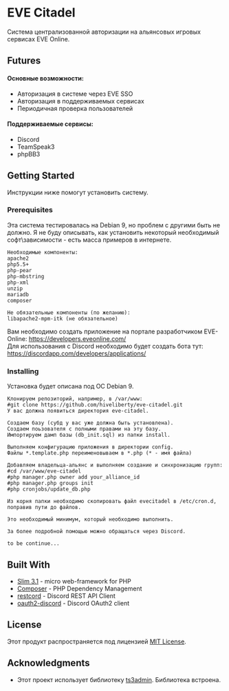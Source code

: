 # EVE Citadel

Система централизованной авторизации на альянсовых игровых сервисах EVE Online.

## Futures
#### Основные возможности:
* Авторизация в системе через EVE SSO
* Авторизация в поддерживаемых сервисах
* Периодичная проверка пользователей

#### Поддерживаемые сервисы:
* Discord
* TeamSpeak3
* phpBB3

## Getting Started

Инструкции ниже помогут установить систему.

### Prerequisites

Эта система тестировалась на Debian 9, но проблем с другими быть не должно. 
Я не буду описывать, как установить некоторый необходимый софт\зависимости - есть масса примеров в интернете.

```
Необходимые компоненты:
apache2
php5.5+
php-pear
php-mbstring
php-xml
unzip
mariadb
composer
```

```
Не обязательные компоненты (по желанию):
libapache2-mpm-itk (не обязательное)
```

Вам необходимо создать приложение на портале разработчиком EVE-Online:
https://developers.eveonline.com/<br>
Для использования с Discord необходимо будет создать бота тут:
https://discordapp.com/developers/applications/

### Installing
Установка будет описана под ОС Debian 9.

```
Клонируем репозиторий, например, в /var/www:
#git clone https://github.com/hiveliberty/eve-citadel.git
У вас должна появиться директория eve-citadel.

Cоздаем базу (субд у вас уже должна быть установлена).
Создаем поьзователя с полными правами на эту базу.
Импортируем дамп базы (db_init.sql) из папки install.

Выполняем конфигурацию приложения в директории config.
Файлы *.template.php переименовываем в *.php (* - имя файла)

Добавляем владельца-альянс и выполняем создание и синхронизацию групп:
#cd /var/www/eve-citadel
#php manager.php owner add your_alliance_id
#php manager.php groups init
#php cronjobs/update_db.php

Из корня папки необходимо скопировать файл evecitadel в /etc/cron.d, поправив пути до файлов.

Это необходимый минимум, который необходимо выполнить.

За более подробной помощью можно обращаться через Discord.

to be continue...
```

## Built With

* [Slim 3.1](https://www.slimframework.com/docs/) - micro web-framework for PHP
* [Composer](https://getcomposer.org/) - PHP Dependency Management
* [restcord](https://github.com/restcord/restcord) - Discord REST API Client
* [oauth2-discord](https://github.com/moutard3/oauth2-discord) - Discord OAuth2 client

## License

Этот продукт распространяется под лицензией [MIT License](LICENSE.md).

## Acknowledgments

* Этот проект использует библиотеку [ts3admin](http://ts3admin.info). Библиотека встроена.
